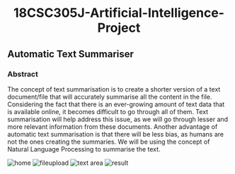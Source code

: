 <h1 align="center"> 18CSC305J-Artificial-Intelligence-Project </h1>
<h2> Automatic Text Summariser </h2>
<h3> Abstract </h3>

The concept of text summarisation is to create a shorter version of a text document/file that will accurately summarise all the content in the file. Considering the fact that there is an ever-growing amount of text data that is available online, it becomes difficult to go through all of them. Text summarisation will help address this issue, as we will go through lesser and more relevant information from these documents. Another advantage of automatic text summarisation is that there will be less bias, as humans are not the ones creating the summaries. We will be using the concept of Natural Language Processing to summarise the text.


![home](https://user-images.githubusercontent.com/70643852/163853462-b24a30ac-9fb7-4c92-a5c5-081d3f707d23.png)
![fileupload](https://user-images.githubusercontent.com/70643852/163853479-0a5b3942-a4d2-465a-a62c-6b1dc8fdf242.png)
![text area](https://user-images.githubusercontent.com/70643852/163853476-19c6eef6-dcb1-4124-9c3a-0455bf2ccda7.png)
![result](https://user-images.githubusercontent.com/70643852/163853470-c9d340eb-f77b-4b18-ab63-25cc2617692a.png)
